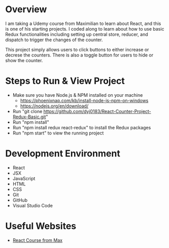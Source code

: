 # Overview

I am taking a Udemy course from Maximilian to learn about React, and this is one of his starting projects. I coded along to learn about how to use basic Redux functionalities including setting up central store, reducer, and dispatch to trigger the changes of the counter.

This project simply allows users to click buttons to either increase or decrese the counters. There is also a toggle button for users to hide or show the counter. 

<!-- [Software Demo Video]() -->

# Steps to Run & View Project

* Make sure you have Node.js & NPM installed on your machine
    * https://phoenixnap.com/kb/install-node-js-npm-on-windows
    * https://nodejs.org/en/download/ 
* Run "git clone https://github.com/dyj0183/React-Counter-Project-Redux-Basic.git"
* Run "npm install"
* Run "npm install redux react-redux" to install the Redux packages
* Run "npm start" to view the running project

# Development Environment

* React
* JSX
* JavaScript
* HTML
* CSS
* Git
* GitHub
* Visual Studio Code

# Useful Websites

* [React Course from Max](https://www.udemy.com/course/react-the-complete-guide-incl-redux/)
